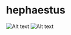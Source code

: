 # hephaestus

![Alt text](/documentation/pipeilne.jpg?raw=true "High-level design: Pipeline")
![Alt text](/documentation/messaging-logic.jpg?raw=true "High-level design: Messaging logic")

